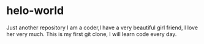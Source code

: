 # helo-world
Just another repository
I am a coder,I have a very beautiful girl friend, I love her very much.
This is my first git clone, I will learn code every day.